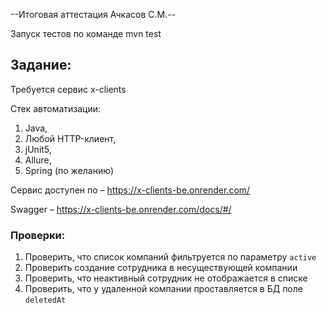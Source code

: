 --Итоговая аттестация Ачкасов С.М.--

Запуск тестов по команде mvn test

## Задание:
Требуется сервис x-clients 

Стек автоматизации:
1. Java,
2. Любой HTTP-клиент,
3. jUnit5,
4. Allure,
5. Spring (по желанию)

Сервис доступен по – https://x-clients-be.onrender.com/

Swagger – https://x-clients-be.onrender.com/docs/#/

### Проверки:
1. Проверить, что список компаний фильтруется по параметру `active`
3. Проверить создание сотрудника в несуществующей компании
4. Проверить, что неактивный сотрудник не отображается в списке
5. Проверить, что у удаленной компании проставляется в БД поле `deletedAt`
